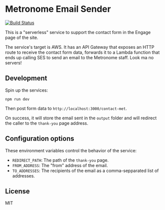 # Metronome Email Sender

[![Build Status](https://travis-ci.com/bloq/metronome-send-email.svg?branch=master)](https://travis-ci.com/bloq/metronome-send-email)

This is a "serverless" service to support the contact form in the Engage page of the site.

The service's target is AWS.
It has an API Gateway that exposes an HTTP route to receive the contact form data, forwards it to a Lambda function that ends up calling SES to send an email to the Metronome staff.
Look ma no servers!

## Development

Spin up the services:

```shell
npm run dev
```

Then post form data to `http://localhost:3000/contact-met`.

On success, it will store the email sent in the `output` folder and will redirect the caller to the `thank-you` page address.

## Configuration options

These environment variables control the behavior of the service:

- `REDIRECT_PATH`: The path of the `thank-you` page.
- `FROM_ADDRESS`: The "from" address of the email.
- `TO_ADDRESSES`: The recipients of the email as a comma-sepparated list of addresses.

## License

MIT
